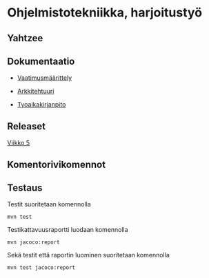 # **Ohjelmistotekniikka, harjoitustyö**
## **Yahtzee**
## **Dokumentaatio**

* [Vaatimusmäärittely](https://github.com/Hiisable/ot-harjoitustyo/blob/master/dokumentointi/Vaatimusmaarittely.md)

* [Arkkitehtuuri](https://github.com/Hiisable/ot-harjoitustyo/blob/master/dokumentointi/Arkkitehtuuri.md)

* [Tyoaikakirjanpito](https://github.com/Hiisable/ot-harjoitustyo/blob/master/dokumentointi/Tuntikirjanpito.md)

## **Releaset**

[Viikko 5](https://github.com/Hiisable/ot-harjoitustyo/releases/tag/Viikko5)

## **Komentorivikomennot**

## **Testaus**

Testit suoritetaan komennolla<br/>

`mvn test`<br/>

Testikattavuusraportti luodaan komennolla<br/>

`mvn jacoco:report`<br/>

Sekä testit että raportin luominen suoritetaan komennolla<br/>

`mvn test jacoco:report`<br/>
